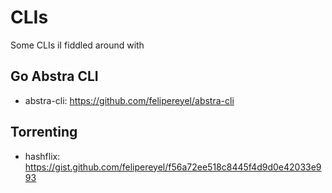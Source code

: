 # CLIs
Some CLIs iI fiddled around with

## Go Abstra CLI
- abstra-cli: https://github.com/felipereyel/abstra-cli

## Torrenting
- hashflix: https://gist.github.com/felipereyel/f56a72ee518c8445f4d9d0e42033e993